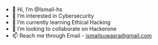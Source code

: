 - 👋 Hi, I’m @Ismail-hs
- 👀 I’m interested in Cybersecurity
- 🌱 I’m currently learning Ethical Hacking
- 💞️ I’m looking to collaborate on Hackerone
- 📫 Reach me through Email - ismailsuwasra@gmail.com 

<!---
thebeast-hs/thebeast-hs is a ✨ special ✨ repository because its `README.md` (this file) appears on your GitHub profile.
You can click the Preview link to take a look at your changes.
--->
